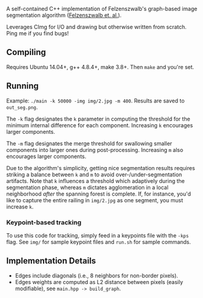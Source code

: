 A self-contained C++ implementation of Felzenszwalb's graph-based image segmentation algorithm ([Felzenszwalb et. al.](http://people.cs.uchicago.edu/~pff/papers/seg-ijcv.pdf)).

Leverages CImg for I/O and drawing but otherwise written from scratch. Ping me if you find bugs!

## Compiling

Requires Ubuntu 14.04+, g++ 4.8.4+, make 3.8+. Then `make` and you're set.

## Running

Example: `./main -k 50000 -img img/2.jpg -m 400`. Results are saved to `out_seg.png`.

The `-k` flag designates the `k` parameter in computing the threshold for the minimum internal difference for each component. Increasing `k` encourages larger components.

The `-m` flag designates the merge threshold for swallowing smaller components into larger ones during post-processing. Increasing `m` also encourages larger components.

Due to the algorithm's simplicity, getting nice segmentation results requires striking a balance between `k` and `m` to avoid over-/under-segmentation artifacts. Note that `k` influences a threshold which adaptively during the segmentation phase, whereas `m` dictates agglomeration in a local neighborhood _after_ the spanning forest is complete. If, for instance, you'd like to capture the entire railing in `img/2.jpg` as one segment, you must increase `k`.

### Keypoint-based tracking

To use this code for tracking, simply feed in a keypoints file with the `-kps` flag. See `img/` for sample keypoint files and `run.sh` for sample commands.

## Implementation Details

- Edges include diagonals (i.e., 8 neighbors for non-border pixels).
- Edges weights are computed as L2 distance between pixels (easily modifiable), see `main.hpp -> build_graph`.
